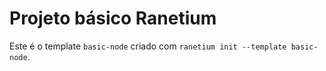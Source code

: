 # Projeto básico Ranetium

Este é o template `basic-node` criado com `ranetium init --template basic-node`.
